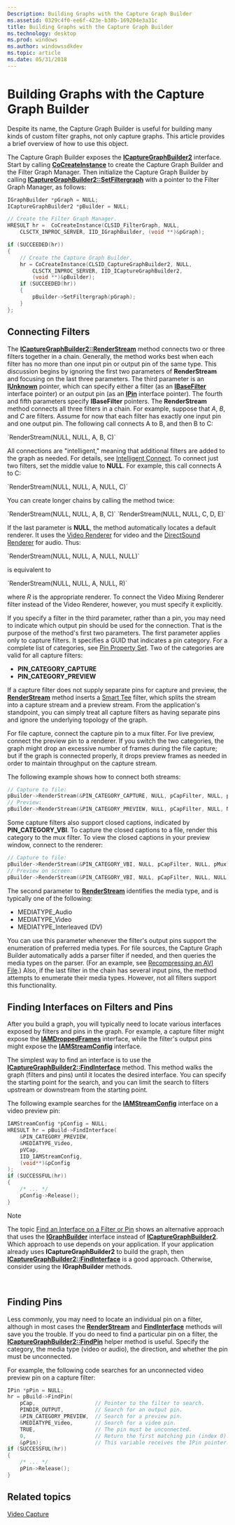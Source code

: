 ```yaml
---
Description: Building Graphs with the Capture Graph Builder
ms.assetid: 0329c4f0-ee6f-423e-b38b-169204e3a31c
title: Building Graphs with the Capture Graph Builder
ms.technology: desktop
ms.prod: windows
ms.author: windowssdkdev
ms.topic: article
ms.date: 05/31/2018
---
```


# Building Graphs with the Capture Graph Builder

Despite its name, the Capture Graph Builder is useful for building many kinds of custom filter graphs, not only capture graphs. This article provides a brief overview of how to use this object.

The Capture Graph Builder exposes the [**ICaptureGraphBuilder2**](/windows/desktop/api/Strmif/nn-strmif-icapturegraphbuilder2) interface. Start by calling [**CoCreateInstance**](https://msdn.microsoft.com/library/windows/desktop/ms686615) to create the Capture Graph Builder and the Filter Graph Manager. Then initialize the Capture Graph Builder by calling [**ICaptureGraphBuilder2::SetFiltergraph**](/windows/desktop/api/Strmif/nf-strmif-icapturegraphbuilder2-setfiltergraph) with a pointer to the Filter Graph Manager, as follows:


```C++
IGraphBuilder *pGraph = NULL;
ICaptureGraphBuilder2 *pBuilder = NULL;

// Create the Filter Graph Manager.
HRESULT hr =  CoCreateInstance(CLSID_FilterGraph, NULL,
    CLSCTX_INPROC_SERVER, IID_IGraphBuilder, (void **)&pGraph);

if (SUCCEEDED(hr))
{
    // Create the Capture Graph Builder.
    hr = CoCreateInstance(CLSID_CaptureGraphBuilder2, NULL,
        CLSCTX_INPROC_SERVER, IID_ICaptureGraphBuilder2, 
        (void **)&pBuilder);
    if (SUCCEEDED(hr))
    {
        pBuilder->SetFiltergraph(pGraph);
    }
};
```



## Connecting Filters

The [**ICaptureGraphBuilder2::RenderStream**](/windows/desktop/api/Strmif/nf-strmif-icapturegraphbuilder2-renderstream) method connects two or three filters together in a chain. Generally, the method works best when each filter has no more than one input pin or output pin of the same type. This discussion begins by ignoring the first two parameters of **RenderStream** and focusing on the last three parameters. The third parameter is an [**IUnknown**](https://msdn.microsoft.com/library/windows/desktop/ms680509) pointer, which can specify either a filter (as an [**IBaseFilter**](/windows/desktop/api/Strmif/nn-strmif-ibasefilter) interface pointer) or an output pin (as an [**IPin**](/windows/desktop/api/Strmif/nn-strmif-ipin) interface pointer). The fourth and fifth parameters specify **IBaseFilter** pointers. The **RenderStream** method connects all three filters in a chain. For example, suppose that *A*, *B*, and *C* are filters. Assume for now that each filter has exactly one input pin and one output pin. The following call connects A to B, and then B to C:

<dl> `RenderStream(NULL, NULL, A, B, C)`  
</dl>

All connections are "intelligent," meaning that additional filters are added to the graph as needed. For details, see [Intelligent Connect](intelligent-connect.md). To connect just two filters, set the middle value to **NULL**. For example, this call connects A to C:

<dl> `RenderStream(NULL, NULL, A, NULL, C)`  
</dl>

You can create longer chains by calling the method twice:

<dl> `RenderStream(NULL, NULL, A, B, C)`  
`RenderStream(NULL, NULL, C, D, E)`  
</dl>

If the last parameter is **NULL**, the method automatically locates a default renderer. It uses the [Video Renderer](video-renderer-filter.md) for video and the [DirectSound Renderer](directsound-renderer-filter.md) for audio. Thus:

<dl> `RenderStream(NULL, NULL, A, NULL, NULL)`  
</dl>

is equivalent to

<dl> `RenderStream(NULL, NULL, A, NULL, R)`  
</dl>

where *R* is the appropriate renderer. To connect the Video Mixing Renderer filter instead of the Video Renderer, however, you must specify it explicitly.

If you specify a filter in the third parameter, rather than a pin, you may need to indicate which output pin should be used for the connection. That is the purpose of the method's first two parameters. The first parameter applies only to capture filters. It specifies a GUID that indicates a pin category. For a complete list of categories, see [Pin Property Set](pin-property-set.md). Two of the categories are valid for all capture filters:

-   **PIN\_CATEGORY\_CAPTURE**
-   **PIN\_CATEGORY\_PREVIEW**

If a capture filter does not supply separate pins for capture and preview, the [**RenderStream**](/windows/desktop/api/Strmif/nf-strmif-icapturegraphbuilder2-renderstream) method inserts a [Smart Tee](smart-tee-filter.md) filter, which splits the stream into a capture stream and a preview stream. From the application's standpoint, you can simply treat all capture filters as having separate pins and ignore the underlying topology of the graph.

For file capture, connect the capture pin to a mux filter. For live preview, connect the preview pin to a renderer. If you switch the two categories, the graph might drop an excessive number of frames during the file capture; but if the graph is connected properly, it drops preview frames as needed in order to maintain throughput on the capture stream.

The following example shows how to connect both streams:


```C++
// Capture to file:
pBuilder->RenderStream(&PIN_CATEGORY_CAPTURE, NULL, pCapFilter, NULL, pMux);
// Preview:
pBuilder->RenderStream(&PIN_CATEGORY_PREVIEW, NULL, pCapFilter, NULL, NULL);
```



Some capture filters also support closed captions, indicated by **PIN\_CATEGORY\_VBI**. To capture the closed captions to a file, render this category to the mux filter. To view the closed captions in your preview window, connect to the renderer:


```C++
// Capture to file:
pBuilder->RenderStream(&PIN_CATEGORY_VBI, NULL, pCapFilter, NULL, pMux);
// Preview on screen:
pBuilder->RenderStream(&PIN_CATEGORY_VBI, NULL, pCapFilter, NULL, NULL);
```



The second parameter to [**RenderStream**](/windows/desktop/api/Strmif/nf-strmif-icapturegraphbuilder2-renderstream) identifies the media type, and is typically one of the following:

-   MEDIATYPE\_Audio
-   MEDIATYPE\_Video
-   MEDIATYPE\_Interleaved (DV)

You can use this parameter whenever the filter's output pins support the enumeration of preferred media types. For file sources, the Capture Graph Builder automatically adds a parser filter if needed, and then queries the media types on the parser. (For an example, see [Recompressing an AVI File](recompressing-an-avi-file.md).) Also, if the last filter in the chain has several input pins, the method attempts to enumerate their media types. However, not all filters support this functionality.

## Finding Interfaces on Filters and Pins

After you build a graph, you will typically need to locate various interfaces exposed by filters and pins in the graph. For example, a capture filter might expose the [**IAMDroppedFrames**](/windows/desktop/api/Strmif/nn-strmif-iamdroppedframes) interface, while the filter's output pins might expose the [**IAMStreamConfig**](/windows/desktop/api/Strmif/nn-strmif-iamstreamconfig) interface.

The simplest way to find an interface is to use the [**ICaptureGraphBuilder2::FindInterface**](/windows/desktop/api/Strmif/nf-strmif-icapturegraphbuilder2-findinterface) method. This method walks the graph (filters and pins) until it locates the desired interface. You can specify the starting point for the search, and you can limit the search to filters upstream or downstream from the starting point.

The following example searches for the [**IAMStreamConfig**](/windows/desktop/api/Strmif/nn-strmif-iamstreamconfig) interface on a video preview pin:


```C++
IAMStreamConfig *pConfig = NULL;
HRESULT hr = pBuild->FindInterface(
    &PIN_CATEGORY_PREVIEW, 
    &MEDIATYPE_Video,
    pVCap, 
    IID_IAMStreamConfig, 
    (void**)&pConfig
);
if (SUCCESSFUL(hr))
{
    /* ... */
    pConfig->Release();
}
```



> [!Note]  
> The topic [Find an Interface on a Filter or Pin](find-an-interface-on-a-filter-or-pin.md) shows an alternative approach that uses the [**IGraphBuilder**](/windows/desktop/api/Strmif/nn-strmif-igraphbuilder) interface instead of [**ICaptureGraphBuilder2**](/windows/desktop/api/Strmif/nn-strmif-icapturegraphbuilder2). Which approach to use depends on your application. If your application already uses **ICaptureGraphBuilder2** to build the graph, then [**ICaptureGraphBuilder2::FindInterface**](/windows/desktop/api/Strmif/nf-strmif-icapturegraphbuilder2-findinterface) is a good approach. Otherwise, consider using the **IGraphBuilder** methods.

 

## Finding Pins

Less commonly, you may need to locate an individual pin on a filter, although in most cases the [**RenderStream**](/windows/desktop/api/Strmif/nf-strmif-icapturegraphbuilder2-renderstream) and [**FindInterface**](/windows/desktop/api/Strmif/nf-strmif-icapturegraphbuilder2-findinterface) methods will save you the trouble. If you do need to find a particular pin on a filter, the [**ICaptureGraphBuilder2::FindPin**](/windows/desktop/api/Strmif/nf-strmif-icapturegraphbuilder2-findpin) helper method is useful. Specify the category, the media type (video or audio), the direction, and whether the pin must be unconnected.

For example, the following code searches for an unconnected video preview pin on a capture filter:


```C++
IPin *pPin = NULL;
hr = pBuild->FindPin(
    pCap,                   // Pointer to the filter to search.
    PINDIR_OUTPUT,          // Search for an output pin.
    &PIN_CATEGORY_PREVIEW,  // Search for a preview pin.
    &MEDIATYPE_Video,       // Search for a video pin.
    TRUE,                   // The pin must be unconnected. 
    0,                      // Return the first matching pin (index 0).
    &pPin);                 // This variable receives the IPin pointer.
if (SUCCESSFUL(hr))
{
    /* ... */
    pPin->Release();
}
```



## Related topics

<dl> <dt>

[Video Capture](video-capture.md)
</dt> </dl>

 

 



